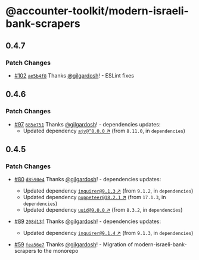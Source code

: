 # @accounter-toolkit/modern-israeli-bank-scrapers

## 0.4.7

### Patch Changes

- [#102](https://github.com/gilgardosh/accounter-toolkit/pull/102)
  [`ae5b4f8`](https://github.com/gilgardosh/accounter-toolkit/commit/ae5b4f81e1d78caa4b18d226f835130e753f80f0)
  Thanks [@gilgardosh](https://github.com/gilgardosh)! - ESLint fixes

## 0.4.6

### Patch Changes

- [#97](https://github.com/gilgardosh/accounter-toolkit/pull/97)
  [`685e751`](https://github.com/gilgardosh/accounter-toolkit/commit/685e751eabfc584ddf0d96c96ee1203a3a5f84b5)
  Thanks [@gilgardosh](https://github.com/gilgardosh)! - dependencies updates:
  - Updated dependency [`ajv@^8.0.0` ↗︎](https://www.npmjs.com/package/ajv/v/8.0.0) (from `8.11.0`,
    in `dependencies`)

## 0.4.5

### Patch Changes

- [#80](https://github.com/gilgardosh/accounter-toolkit/pull/80)
  [`d8590e4`](https://github.com/gilgardosh/accounter-toolkit/commit/d8590e473881e7bd33817d2ee2fdb67141599373)
  Thanks [@gilgardosh](https://github.com/gilgardosh)! - dependencies updates:

  - Updated dependency [`inquirer@9.1.3` ↗︎](https://www.npmjs.com/package/inquirer/v/9.1.3) (from
    `9.1.2`, in `dependencies`)
  - Updated dependency [`puppeteer@18.2.1` ↗︎](https://www.npmjs.com/package/puppeteer/v/18.2.1)
    (from `17.1.3`, in `dependencies`)
  - Updated dependency [`uuid@9.0.0` ↗︎](https://www.npmjs.com/package/uuid/v/9.0.0) (from `8.3.2`,
    in `dependencies`)

- [#89](https://github.com/gilgardosh/accounter-toolkit/pull/89)
  [`208d13f`](https://github.com/gilgardosh/accounter-toolkit/commit/208d13fe26273f6ef80bfbc1a62528e06c59cd68)
  Thanks [@gilgardosh](https://github.com/gilgardosh)! - dependencies updates:

  - Updated dependency [`inquirer@9.1.4` ↗︎](https://www.npmjs.com/package/inquirer/v/9.1.4) (from
    `9.1.3`, in `dependencies`)

- [#59](https://github.com/gilgardosh/accounter-toolkit/pull/59)
  [`fea56e7`](https://github.com/gilgardosh/accounter-toolkit/commit/fea56e7cf5f6027fe9b3bcd4d4d53469bc389ef2)
  Thanks [@gilgardosh](https://github.com/gilgardosh)! - Migration of modern-israeli-bank-scrapers
  to the monorepo
